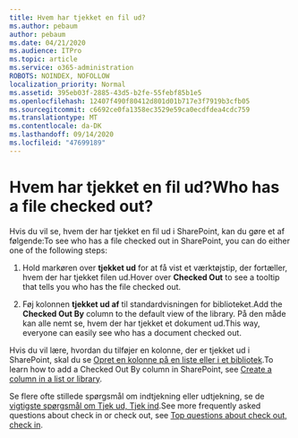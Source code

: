 ```yaml
---
title: Hvem har tjekket en fil ud?
ms.author: pebaum
author: pebaum
ms.date: 04/21/2020
ms.audience: ITPro
ms.topic: article
ms.service: o365-administration
ROBOTS: NOINDEX, NOFOLLOW
localization_priority: Normal
ms.assetid: 395eb03f-2885-43d5-b2fe-55febf85b1e5
ms.openlocfilehash: 12407f490f80412d801d01b717e3f7919b3cfb05
ms.sourcegitcommit: c6692ce0fa1358ec3529e59ca0ecdfdea4cdc759
ms.translationtype: MT
ms.contentlocale: da-DK
ms.lasthandoff: 09/14/2020
ms.locfileid: "47699189"
---
```

# <a name="who-has-a-file-checked-out"></a><span data-ttu-id="62b62-102">Hvem har tjekket en fil ud?</span><span class="sxs-lookup"><span data-stu-id="62b62-102">Who has a file checked out?</span></span>

<span data-ttu-id="62b62-103">Hvis du vil se, hvem der har tjekket en fil ud i SharePoint, kan du gøre et af følgende:</span><span class="sxs-lookup"><span data-stu-id="62b62-103">To see who has a file checked out in SharePoint, you can do either one of the following steps:</span></span>
  
1. <span data-ttu-id="62b62-104">Hold markøren over **tjekket ud** for at få vist et værktøjstip, der fortæller, hvem der har tjekket filen ud.</span><span class="sxs-lookup"><span data-stu-id="62b62-104">Hover over **Checked Out** to see a tooltip that tells you who has the file checked out.</span></span> 
    
2. <span data-ttu-id="62b62-105">Føj kolonnen **tjekket ud af** til standardvisningen for biblioteket.</span><span class="sxs-lookup"><span data-stu-id="62b62-105">Add the **Checked Out By** column to the default view of the library.</span></span> <span data-ttu-id="62b62-106">På den måde kan alle nemt se, hvem der har tjekket et dokument ud.</span><span class="sxs-lookup"><span data-stu-id="62b62-106">This way, everyone can easily see who has a document checked out.</span></span> 
    
<span data-ttu-id="62b62-107">Hvis du vil lære, hvordan du tilføjer en kolonne, der er tjekket ud i SharePoint, skal du se [Opret en kolonne på en liste eller i et bibliotek](https://go.microsoft.com/fwlink/?linkid=2019591).</span><span class="sxs-lookup"><span data-stu-id="62b62-107">To learn how to add a Checked Out By column in SharePoint, see [Create a column in a list or library](https://go.microsoft.com/fwlink/?linkid=2019591).</span></span> 
  
<span data-ttu-id="62b62-108">Se flere ofte stillede spørgsmål om indtjekning eller udtjekning, se de [vigtigste spørgsmål om Tjek ud, Tjek ind](https://go.microsoft.com/fwlink/?linkid=2018786).</span><span class="sxs-lookup"><span data-stu-id="62b62-108">See more frequently asked questions about check in or check out, see [Top questions about check out, check in](https://go.microsoft.com/fwlink/?linkid=2018786).</span></span>
  

